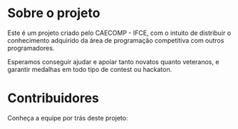 # Sobre o projeto

Este é um projeto criado pelo CAECOMP - IFCE, com o intuito de distribuir o
conhecimento adquirido da área de programação competitiva com outros programadores.

Esperamos conseguir ajudar e apoiar tanto novatos quanto veteranos, e garantir
medalhas em todo tipo de contest ou hackaton.

<script setup>
import { VPTeamMembers } from 'vitepress/theme'

const members = {
    "Vinícius Menezes": { nick: "ViniciusM2", title: "Presidente do CAECOMP" },
    "Paulo Diego": { nick: "pauloDiego-sudo", title: "Vice-Presidente do CAECOMP" },
    "Claudemir Vieira": { nick: "Claudemirovsky", title: "Desenvolvedor de bugs e dores de cabeça" },
    "Vinicius Castro": { nick: "Vinicius-de-Castro", title: "Designer do CAECOMP" },
    "Caio Cidade": { nick: "CaioCity", title: "Secretário do CAECOMP" }
}
const team = Object.entries(members).map(([k, v]) => {
    return {
        avatar: `https://github.com/${v.nick}.png`,
        name: k,
        title: v.title,
        links: [{ icon: "github", link: `https://github.com/${v.nick}` }]
    }
})
</script>

# Contribuidores

Conheça a equipe por trás deste projeto:

<VPTeamMembers size="small" :members="team" />
